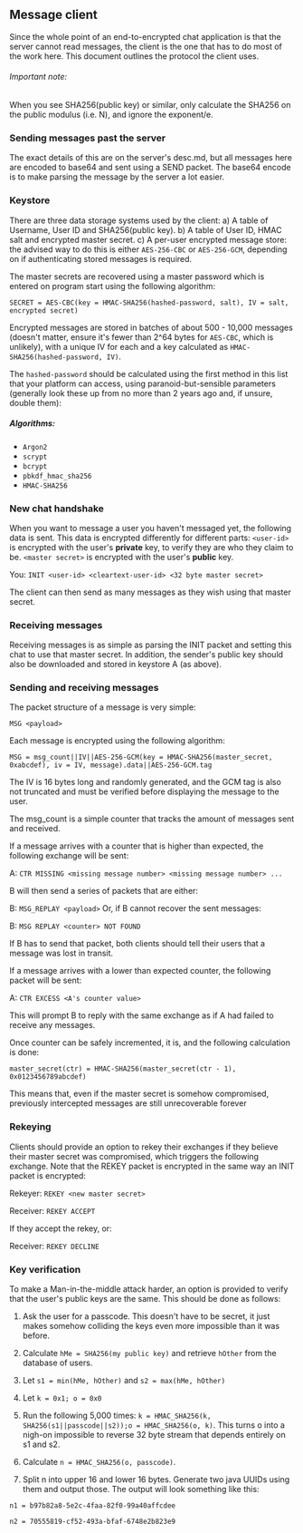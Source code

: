 ## Message client
Since the whole point of an end-to-encrypted chat application is that the server cannot read messages,
the client is the one that has to do most of the work here. This document outlines the protocol the client uses.

###### Important note:
When you see SHA256(public key) or similar, only calculate the SHA256 on the public modulus (i.e. N), and ignore the exponent/e.

### Sending messages past the server
The exact details of this are on the server's desc.md, but all messages here are encoded to base64 
and sent using a SEND packet. The base64 encode is to make parsing the message by the server a lot easier.

### Keystore
There are three data storage systems used by the client:
a) A table of Username, User ID and SHA256(public key).
b) A table of User ID, HMAC salt and encrypted master secret.
c) A per-user encrypted message store: the advised way to do this is either `AES-256-CBC` or `AES-256-GCM`, depending on if authenticating stored messages is required.

The master secrets are recovered using a master password which is entered on program start using the following algorithm:

`SECRET = AES-CBC(key = HMAC-SHA256(hashed-password, salt), IV = salt, encrypted secret)`

Encrypted messages are stored in batches of about 500 - 10,000 messages (doesn't matter, ensure it's fewer than 2^64 bytes for `AES-CBC`, which is unlikely), with a unique IV for each and a key calculated as `HMAC-SHA256(hashed-password, IV)`.

The `hashed-password` should be calculated using the first method in this list that your platform can access, using paranoid-but-sensible parameters (generally look these up from no more than 2 years ago and, if unsure, double them):

##### Algorithms:
- `Argon2`
- `scrypt`
- `bcrypt`
- `pbkdf_hmac_sha256`
- `HMAC-SHA256` 

### New chat handshake
When you want to message a user you haven't messaged yet, the following data is sent.
This data is encrypted differently for different parts:
`<user-id>` is encrypted with the user's **private** key, to verify they are who they claim to be.
`<master secret>` is encrypted with the user's **public** key.

You: `INIT <user-id> <cleartext-user-id> <32 byte master secret> `

The client can then send as many messages as they wish using that master secret.

### Receiving messages
Receiving messages is as simple as parsing the INIT packet and setting this chat to use that master secret.
In addition, the sender's public key should also be downloaded and stored in keystore A (as above).

### Sending and receiving messages
The packet structure of a message is very simple:

`MSG <payload>`

Each message is encrypted using the following algorithm:

`MSG = msg_count||IV||AES-256-GCM(key = HMAC-SHA256(master_secret, 0xabcdef), iv = IV, message).data||AES-256-GCM.tag`

The IV is 16 bytes long and randomly generated, and the GCM tag is also not truncated and must be verified before displaying the message to the user. 

The msg_count is a simple counter that tracks the amount of messages sent and received.

If a message arrives with a counter that is higher than expected, the following exchange will be sent:

A: `CTR MISSING <missing message number> <missing message number> ...`

B will then send a series of packets that are either:

B: `MSG_REPLAY <payload>`
Or, if B cannot recover the sent messages:

B: `MSG REPLAY <counter> NOT FOUND`

If B has to send that packet, both clients should tell their users that a message was lost in transit.

If a message arrives with a lower than expected counter, the following packet will be sent:

A: `CTR EXCESS <A's counter value>`

This will prompt B to reply with the same exchange as if A had failed to receive any messages.

Once counter can be safely incremented, it is, and the following calculation is done:

`master_secret(ctr) = HMAC-SHA256(master_secret(ctr - 1), 0x0123456789abcdef)`

This means that, even if the master secret is somehow compromised, previously intercepted messages are still unrecoverable forever

### Rekeying
Clients should provide an option to rekey their exchanges if they believe their master secret was compromised, which triggers the following exchange. Note that the REKEY packet is encrypted in the same way an INIT packet is encrypted:

Rekeyer: `REKEY <new master secret>`

Receiver: `REKEY ACCEPT` 

If they accept the rekey, or:

Receiver: `REKEY DECLINE`

### Key verification
To make a Man-in-the-middle attack harder, an option is provided to verify that the user's public keys are the same. This should be done as follows:
1) Ask the user for a passcode. This doesn't have to be secret, it just makes somehow colliding the keys even more impossible than it was before.

2) Calculate `hMe = SHA256(my public key)` and retrieve `hOther` from the database of users.

3) Let `s1 = min(hMe, hOther)` and `s2 = max(hMe, hOther)`

4) Let `k = 0x1; o = 0x0`

5) Run the following 5,000 times: `k = HMAC_SHA256(k, SHA256(s1||passcode||s2));o = HMAC_SHA256(o, k)`. This turns o into a nigh-on impossible to reverse 32 byte stream that depends entirely on s1 and s2.

6) Calculate `n = HMAC_SHA256(o, passcode)`.

7) Split n into upper 16 and lower 16 bytes. Generate two java UUIDs using them and output those. The output will look something like this:

`n1 = b97b82a8-5e2c-4faa-82f0-99a40affcdee`

`n2 = 70555819-cf52-493a-bfaf-6748e2b823e9`
